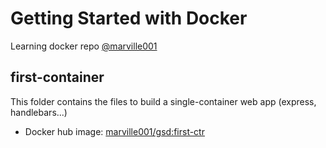 # Getting Started with Docker

Learning docker repo [@marville001](https://twitter.com/marville001)

## first-container

This folder contains the files to build a single-container web app (express, handlebars...)
- Docker hub image: [marville001/gsd:first-ctr](https://hub.docker.com/repository/docker/marville001/gsd)

